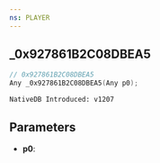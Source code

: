```yaml
---
ns: PLAYER
---
```

## _0x927861B2C08DBEA5

```c
// 0x927861B2C08DBEA5
Any _0x927861B2C08DBEA5(Any p0);
```

```
NativeDB Introduced: v1207
```

## Parameters
* **p0**:
